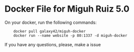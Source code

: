 # Docker File for Miguh Ruiz 5.0

On your docker, run the following commands:

        docker pull galaxy42/miguh-docker
        docker run --name website -p 80:1337 -d miguh-docker


If you have any questions, please, make a issue
